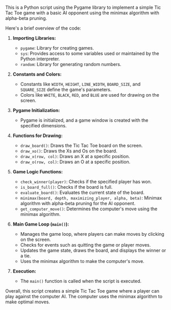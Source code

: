 This is a Python script using the Pygame library to implement a simple Tic Tac Toe game with a basic AI opponent using the minimax algorithm with alpha-beta pruning.

Here's a brief overview of the code:

1. **Importing Libraries:**
   - `pygame`: Library for creating games.
   - `sys`: Provides access to some variables used or maintained by the Python interpreter.
   - `random`: Library for generating random numbers.

2. **Constants and Colors:**
   - Constants like `WIDTH`, `HEIGHT`, `LINE_WIDTH`, `BOARD_SIZE`, and `SQUARE_SIZE` define the game's parameters.
   - Colors like `WHITE`, `BLACK`, `RED`, and `BLUE` are used for drawing on the screen.

3. **Pygame Initialization:**
   - Pygame is initialized, and a game window is created with the specified dimensions.

4. **Functions for Drawing:**
   - `draw_board()`: Draws the Tic Tac Toe board on the screen.
   - `draw_xo()`: Draws the Xs and Os on the board.
   - `draw_x(row, col)`: Draws an X at a specific position.
   - `draw_o(row, col)`: Draws an O at a specific position.

5. **Game Logic Functions:**
   - `check_winner(player)`: Checks if the specified player has won.
   - `is_board_full()`: Checks if the board is full.
   - `evaluate_board()`: Evaluates the current state of the board.
   - `minimax(board, depth, maximizing_player, alpha, beta)`: Minimax algorithm with alpha-beta pruning for the AI opponent.
   - `get_computer_move()`: Determines the computer's move using the minimax algorithm.

6. **Main Game Loop (`main()`):**
   - Manages the game loop, where players can make moves by clicking on the screen.
   - Checks for events such as quitting the game or player moves.
   - Updates the game state, draws the board, and displays the winner or a tie.
   - Uses the minimax algorithm to make the computer's move.

7. **Execution:**
   - The `main()` function is called when the script is executed.

Overall, this script creates a simple Tic Tac Toe game where a player can play against the computer AI. The computer uses the minimax algorithm to make optimal moves.
